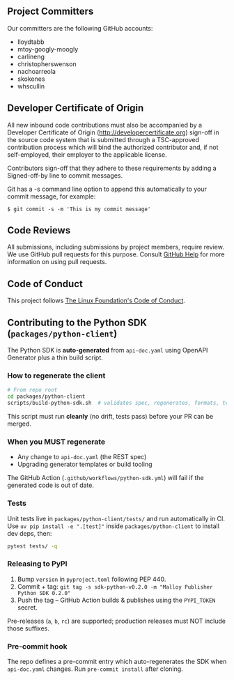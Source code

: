 ## Project Committers

Our committers are the following GitHub accounts:

- lloydtabb
- mtoy-googly-moogly
- carlineng
- christopherswenson
- nachoarreola
- skokenes
- whscullin

## Developer Certificate of Origin

All new inbound code contributions must also be accompanied by a Developer
Certificate of Origin (http://developercertificate.org) sign-off in the source
code system that is submitted through a TSC-approved contribution process which
will bind the authorized contributor and, if not self-employed, their employer
to the applicable license.

Contributors sign-off that they adhere to these requirements by adding a
Signed-off-by line to commit messages.

Git has a -s command line option to append this automatically to your commit
message, for example:

```
$ git commit -s -m 'This is my commit message'
```

## Code Reviews

All submissions, including submissions by project members, require review. We
use GitHub pull requests for this purpose. Consult
[GitHub Help](https://help.github.com/articles/about-pull-requests/) for more
information on using pull requests.

## Code of Conduct

This project follows
[The Linux Foundation's Code of Conduct](https://lfprojects.org/policies/code-of-conduct/).

## Contributing to the Python SDK (`packages/python-client`)

The Python SDK is **auto-generated** from `api-doc.yaml` using OpenAPI Generator plus a thin build script.

### How to regenerate the client

```bash
# From repo root
cd packages/python-client
scripts/build-python-sdk.sh  # validates spec, regenerates, formats, tests
```
This script must run **cleanly** (no drift, tests pass) before your PR can be merged.

### When you MUST regenerate

* Any change to `api-doc.yaml` (the REST spec)
* Upgrading generator templates or build tooling

The GitHub Action (`.github/workflows/python-sdk.yml`) will fail if the generated code is out of date.

### Tests

Unit tests live in `packages/python-client/tests/` and run automatically in CI.
Use `uv pip install -e ".[test]"` inside `packages/python-client` to install dev deps, then:

```bash
pytest tests/ -q
```

### Releasing to PyPI

1. Bump `version` in `pyproject.toml` following PEP 440.
2. Commit + tag: `git tag -s sdk-python-v0.2.0 -m "Malloy Publisher Python SDK 0.2.0"`
3. Push the tag – GitHub Action builds & publishes using the `PYPI_TOKEN` secret.

Pre-releases (`a`, `b`, `rc`) are supported; production releases must NOT include those suffixes.

### Pre-commit hook

The repo defines a pre-commit entry which auto-regenerates the SDK when `api-doc.yaml` changes.  Run `pre-commit install` after cloning.
